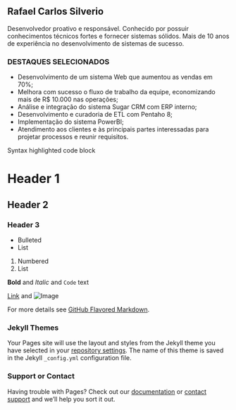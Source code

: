 ## Rafael Carlos Silverio

Desenvolvedor proativo e responsável. Conhecido por possuir conhecimentos técnicos fortes e fornecer sistemas sólidos. Mais de 10 anos de experiência no desenvolvimento de sistemas de sucesso.

### DESTAQUES SELECIONADOS

*  Desenvolvimento de um sistema Web que aumentou as vendas em 70%;
*  Melhora com sucesso o fluxo de trabalho da equipe, economizando mais de R$ 10.000 nas operações;
*  Análise e integração do sistema Sugar CRM com ERP interno; 
*  Desenvolvimento e curadoria de ETL com Pentaho 8;
*  Implementação do sistema PowerBI; 
*  Atendimento aos clientes e às principais partes interessadas para projetar processos e reunir requisitos.

Syntax highlighted code block

# Header 1
## Header 2
### Header 3

- Bulleted
- List

1. Numbered
2. List

**Bold** and _Italic_ and `Code` text

[Link](url) and ![Image](src)


For more details see [GitHub Flavored Markdown](https://guides.github.com/features/mastering-markdown/).

### Jekyll Themes

Your Pages site will use the layout and styles from the Jekyll theme you have selected in your [repository settings](https://github.com/rafacarlossilver/rafacarlossilver.github.io/settings/pages). The name of this theme is saved in the Jekyll `_config.yml` configuration file.

### Support or Contact

Having trouble with Pages? Check out our [documentation](https://docs.github.com/categories/github-pages-basics/) or [contact support](https://support.github.com/contact) and we’ll help you sort it out.
